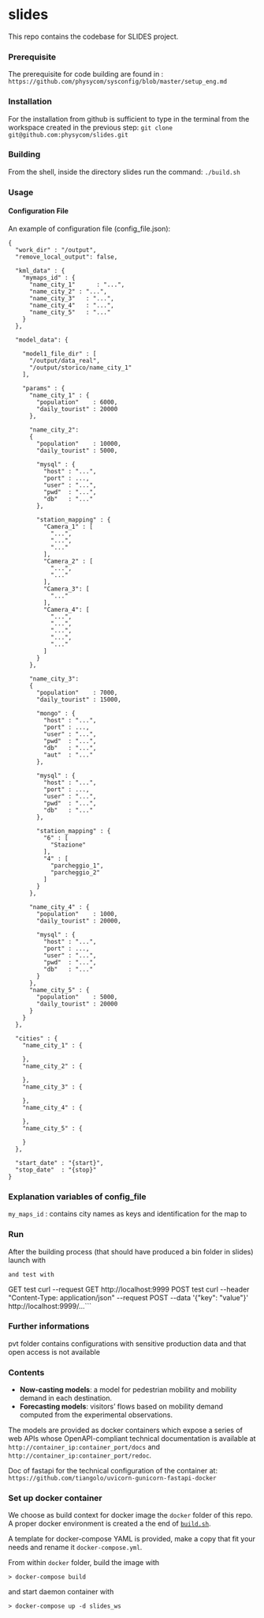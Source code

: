 # slides
This repo contains the codebase for SLIDES project.
### Prerequisite 
The prerequisite for code building are found in :
`https://github.com/physycom/sysconfig/blob/master/setup_eng.md`
### Installation
For the installation from github is sufficient to type in the terminal from the workspace created in the previous step:
`git clone git@github.com:physycom/slides.git`
### Building
From the shell, inside the directory slides run the command:
`./build.sh`

### Usage
#### Configuration File
An example of configuration file (config_file.json):
```
{
  "work_dir" : "/output",
  "remove_local_output": false,

  "kml_data" : {
    "mymaps_id" : {
      "name_city_1"      : "...",
      "name_city_2" : "...",
      "name_city_3"   : "...",
      "name_city_4"   : "...",
      "name_city_5"   : "..."
    }
  },

  "model_data": {

    "model1_file_dir" : [
      "/output/data_real",
      "/output/storico/name_city_1"
    ],

    "params" : {
      "name_city_1" : {
        "population"    : 6000,
        "daily_tourist" : 20000
      },

      "name_city_2":
      {
        "population"    : 10000,
        "daily_tourist" : 5000,

        "mysql" : {
          "host" : "...",
          "port" : ...,
          "user" : "...",
          "pwd"  : "...",
          "db"   : "..."
        },

        "station_mapping" : {
          "Camera_1" : [
            "...",
            "...",
            "..."
          ],
          "Camera_2" : [
            "...",
            "..."
          ],
          "Camera_3": [
            "..."
          ],
          "Camera_4": [
            "...",
            "...",
            "...",
            "...",
            "..."
          ]
        }
      },

      "name_city_3":
      {
        "population"    : 7000,
        "daily_tourist" : 15000,

        "mongo" : {
          "host" : "...",
          "port" : ...,
          "user" : "...",
          "pwd"  : "...",
          "db"   : "...",
          "aut"  : "..."
        },

        "mysql" : {
          "host" : "...",
          "port" : ...,
          "user" : "...",
          "pwd"  : "...",
          "db"   : "..."
        },

        "station_mapping" : {
          "6" : [
            "Stazione"
          ],
          "4" : [
            "parcheggio_1",
            "parcheggio_2"
          ]
        }
      },

      "name_city_4" : {
        "population"    : 1000,
        "daily_tourist" : 20000,

        "mysql" : {
          "host" : "...",
          "port" : ...,
          "user" : "...",
          "pwd"  : "...",
          "db"   : "..."
        }
      },
      "name_city_5" : {
        "population"    : 5000,
        "daily_tourist" : 20000
      }
    }
  },

  "cities" : {
    "name_city_1" : {

    },
    "name_city_2" : {

    },
    "name_city_3" : {

    },
    "name_city_4" : {

    },
    "name_city_5" : {

    }
  },
  
  "start_date" : "{start}",
  "stop_date"  : "{stop}"
}
```
### Explanation variables of config_file
`my_maps_id` : contains city names as keys and identification for the map to  

### Run
After the building process (that should have produced a bin folder in slides) launch with
```uvicorn sim-ws-oauth2:app --reload --port 9999'''
and test with
```
GET test
curl --request GET http://localhost:9999
POST test
curl --header "Content-Type: application/json" --request POST --data '{"key": "value"}' http://localhost:9999/...```
### Further informations
pvt folder contains configurations with sensitive production data and that open access is not available


### Contents
+ __Now-casting models__: a model for pedestrian mobility and mobility demand in each destination.
+ __Forecasting models__: visitors’ flows based on mobility demand computed from the experimental observations.

The models are provided as docker containers which expose a series of web APIs whose OpenAPI-compliant technical documentation is available at `http://container_ip:container_port/docs` and `http://container_ip:container_port/redoc`.

Doc of fastapi for the technical configuration of the container at:
`https://github.com/tiangolo/uvicorn-gunicorn-fastapi-docker`



### Set up docker container
We choose as build context for docker image the `docker` folder of this repo. A proper docker environment is created a the end of [`build.sh`](build.sh).

A template for docker-compose YAML is provided, make a copy that fit your needs and rename it `docker-compose.yml`.

From within `docker` folder, build the image with
```
> docker-compose build
```
and start daemon container with
```
> docker-compose up -d slides_ws
```

